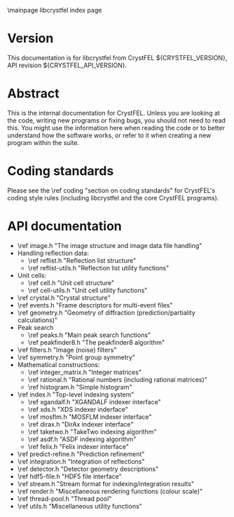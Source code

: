 \mainpage libcrystfel index page

Version
=======
This documentation is for libcrystfel from CrystFEL ${CRYSTFEL_VERSION}, API
revision ${CRYSTFEL_API_VERSION}.

Abstract
========
This is the internal documentation for CrystFEL.  Unless you are looking at
the code, writing new programs or fixing bugs, you should not need to read
this.  You might use the information here when reading the code or to better
understand how the software works, or refer to it when creating a new
program within the suite.

Coding standards
================
Please see the \ref coding "section on coding standards" for CrystFEL's coding
style rules (including libcrystfel and the core CrystFEL programs).

API documentation
=================

* \ref image.h "The image structure and image data file handling"
* Handling reflection data:
   * \ref reflist.h "Reflection list structure"
   * \ref reflist-utils.h "Reflection list utility functions"
* Unit cells:
   * \ref cell.h "Unit cell structure"
   * \ref cell-utils.h "Unit cell utility functions"
* \ref crystal.h "Crystal structure"
* \ref events.h "Frame descriptors for multi-event files"
* \ref geometry.h "Geometry of diffraction (prediction/partiality calculations)"
* Peak search
   * \ref peaks.h "Main peak search functions"
   * \ref peakfinder8.h "The peakfinder8 algorithm"
* \ref filters.h "Image (noise) filters"
* \ref symmetry.h "Point group symmetry"
* Mathematical constructions:
   * \ref integer_matrix.h "Integer matrices"
   * \ref rational.h "Rational numbers (including rational matrices)"
   * \ref histogram.h "Simple histogram"
* \ref index.h "Top-level indexing system"
   * \ref xgandalf.h "XGANDALF indexer interface"
   * \ref xds.h "XDS indexer inderface"
   * \ref mosflm.h "MOSFLM indexer interface"
   * \ref dirax.h "DirAx indexer interface"
   * \ref taketwo.h "TakeTwo indexing algorithm"
   * \ref asdf.h "ASDF indexing algorithm"
   * \ref felix.h "Felix indexer interface"
* \ref predict-refine.h "Prediction refinement"
* \ref integration.h "Integration of reflections"
* \ref detector.h "Detector geometry descriptions"
* \ref hdf5-file.h "HDF5 file interface"
* \ref stream.h "Stream format for indexing/integration results"
* \ref render.h "Miscellaneous rendering functions (colour scale)"
* \ref thread-pool.h "Thread pool"
* \ref utils.h "Miscellaneous utility functions"
